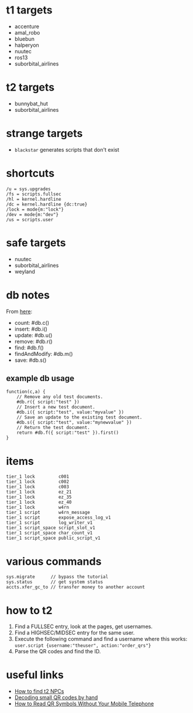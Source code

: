 # t1 targets

- accenture
- amal_robo
- bluebun
- halperyon
- nuutec
- ros13
- suborbital_airlines

# t2 targets

- bunnybat_hut
- suborbital_airlines

# strange targets

- `blackstar` generates scripts that don't exist

# shortcuts

    /u = sys.upgrades
    /fs = scripts.fullsec
    /hl = kernel.hardline
    /dc = kernel.hardline {dc:true}
    /lock = mode{m:"lock"}
    /dev = mode{m:"dev"}
    /us = scripts.user

# safe targets

- nuutec
- suborbital_airlines
- weyland

# db notes

From [here](https://www.hackmud.com/forums/new_players/how_to_script_please_):

- count: #db.c()
- insert: #db.i()
- update: #db.u()
- remove: #db.r()
- find: #db.f()
- findAndModify: #db.m()
- save: #db.s()

## example db usage

    function(c,a) {
        // Remove any old test documents.
        #db.r({ script:"test" })
        // Insert a new test document.
        #db.i({ script:"test", value:"myvalue" })
        // Save an update to the existing test document.
        #db.s({ script:"test", value:"mynewvalue" })
        // Return the test document.
        return #db.f({ script:"test" }).first()
    }

# items

    tier_1 lock         c001
    tier_1 lock         c002
    tier_1 lock         c003
    tier_1 lock         ez_21
    tier_1 lock         ez_35
    tier_1 lock         ez_40
    tier_1 lock         w4rn
    tier_1 script       w4rn_message
    tier_1 script       expose_access_log_v1
    tier_1 script       log_writer_v1
    tier_1 script_space script_slot_v1
    tier_1 script_space char_count_v1
    tier_1 script_space public_script_v1

# various commands

    sys.migrate      // bypass the tutorial
    sys.status       // get system status
    accts.xfer_gc_to // transfer money to another account

# how to t2

1. Find a FULLSEC entry, look at the pages, get usernames.
1. Find a HIGHSEC/MIDSEC entry for the same user.
1. Execute the following command and find a username where this works: `user.script {username:"theuser", action:"order_qrs"}`
1. Parse the QR codes and find the ID.

# useful links

- [How to find t2 NPCs](http://steamcommunity.com/sharedfiles/filedetails/?id=771040875)
- [Decoding small QR codes by hand](http://blog.qartis.com/decoding-small-qr-codes-by-hand/)
- [How to Read QR Symbols Without Your Mobile Telephone](http://www.ams.org/samplings/feature-column/fc-2013-02)
